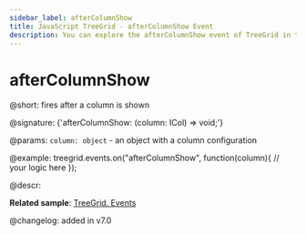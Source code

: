 ```yaml
---
sidebar_label: afterColumnShow
title: JavaScript TreeGrid - afterColumnShow Event 
description: You can explore the afterColumnShow event of TreeGrid in the documentation of the DHTMLX JavaScript UI library. Browse developer guides and API reference, try out code examples and live demos, and download a free 30-day evaluation version of DHTMLX Suite 7.
---
```


# afterColumnShow

@short: fires after a column is shown

@signature: {'afterColumnShow: (column: ICol) => void;'}

@params:
`column: object` - an object with a column configuration

@example:
treegrid.events.on("afterColumnShow", function(column){
    // your logic here
});

@descr:

**Related sample**: [TreeGrid. Events](https://snippet.dhtmlx.com/sgwnxshe)

@changelog: added in v7.0
